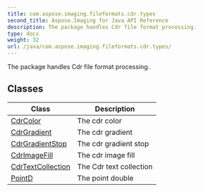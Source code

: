 ```yaml
---
title: com.aspose.imaging.fileformats.cdr.types
second_title: Aspose.Imaging for Java API Reference
description: The package handles Cdr file format processing.
type: docs
weight: 32
url: /java/com.aspose.imaging.fileformats.cdr.types/
---
```


The package handles Cdr file format processing.


## Classes

| Class | Description |
| --- | --- |
| [CdrColor](../com.aspose.imaging.fileformats.cdr.types/cdrcolor) | The cdr color |
| [CdrGradient](../com.aspose.imaging.fileformats.cdr.types/cdrgradient) | The cdr gradient |
| [CdrGradientStop](../com.aspose.imaging.fileformats.cdr.types/cdrgradientstop) | The cdr gradient stop |
| [CdrImageFill](../com.aspose.imaging.fileformats.cdr.types/cdrimagefill) | The cdr image fill |
| [CdrTextCollection](../com.aspose.imaging.fileformats.cdr.types/cdrtextcollection) | The Cdr text collection |
| [PointD](../com.aspose.imaging.fileformats.cdr.types/pointd) | The point double |
